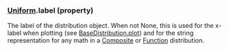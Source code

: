 ### [Uniform](Uniform.md).label (property)




The label of the distribution object.  When not None, this is used for
the x-label when plotting (see [BaseDistribution.plot](BaseDistribution.plot.md)) and for the
string representation for any math in a [Composite](Composite.md) or [Function](Function.md)
distribution.

